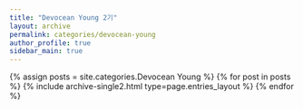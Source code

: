 ```yaml
---
title: "Devocean Young 2기"
layout: archive
permalink: categories/devocean-young
author_profile: true
sidebar_main: true
---
```



{% assign posts = site.categories.Devocean Young %}
{% for post in posts %} {% include archive-single2.html type=page.entries_layout %} {% endfor %}
